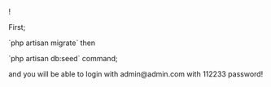!<p>First;</p>
<p>`php artisan migrate` then</p>
<p>`php artisan db:seed` command;</p>
<p>and you will be able to login with admin@admin.com with 112233 password!</p>
